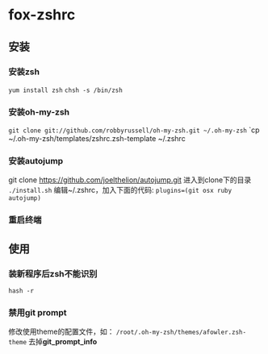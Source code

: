 ﻿fox-zshrc
================================================================================

## 安装
### 安装zsh
`yum install zsh`
`chsh -s /bin/zsh`
### 安装oh-my-zsh
`git clone git://github.com/robbyrussell/oh-my-zsh.git ~/.oh-my-zsh`
`cp ~/.oh-my-zsh/templates/zshrc.zsh-template ~/.zshrc
### 安装autojump
git clone https://github.com/joelthelion/autojump.git
进入到clone下的目录
`./install.sh`
编辑~/.zshrc，加入下面的代码:
`plugins=(git osx ruby autojump)`
### 重启终端


## 使用
### 装新程序后zsh不能识别
`hash -r`
### 禁用git prompt
修改使用theme的配置文件，如：
`/root/.oh-my-zsh/themes/afowler.zsh-theme`
去掉**git_prompt_info**



